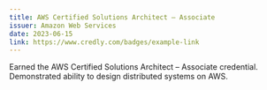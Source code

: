 ```yaml
---
title: AWS Certified Solutions Architect – Associate
issuer: Amazon Web Services
date: 2023-06-15
link: https://www.credly.com/badges/example-link
---
```


Earned the AWS Certified Solutions Architect – Associate credential. Demonstrated ability to design distributed systems on AWS.
